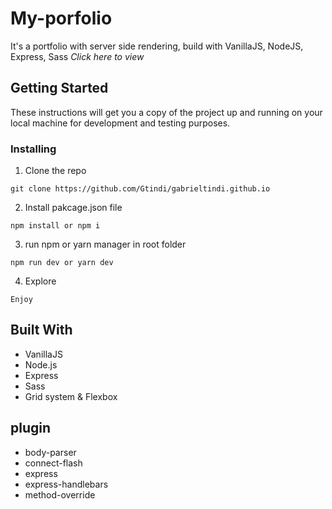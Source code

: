 # My-porfolio

It's a portfolio with server side rendering, build with VanillaJS, NodeJS, Express, Sass
<i href = "https://gabrieltindi.buzz/"> Click here to view </i>

## Getting Started

These instructions will get you a copy of the project up and running on your local machine for development and testing purposes.

### Installing

1. Clone the repo

```
git clone https://github.com/Gtindi/gabrieltindi.github.io
```

2. Install pakcage.json file

```
npm install or npm i
```

3. run npm or yarn manager in root folder

```
npm run dev or yarn dev

```

4. Explore
```
Enjoy
```

## Built With

* VanillaJS
* Node.js
* Express
* Sass
* Grid system & Flexbox

## plugin

* body-parser
* connect-flash
* express
* express-handlebars
* method-override
